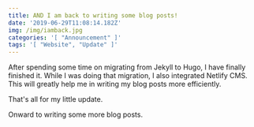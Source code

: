 ```yaml
---
title: AND I am back to writing some blog posts!
date: '2019-06-29T11:08:14.182Z'
img: /img/iamback.jpg
categories: '[ "Announcement" ]'
tags: '[ "Website", "Update" ]'
---
```

After spending some time on migrating from Jekyll to Hugo, I have finally finished it. While I was doing that migration, I also integrated Netlify CMS. This will greatly help me in writing my blog posts more efficiently.

That's all for my little update.

Onward to writing some more blog posts.
